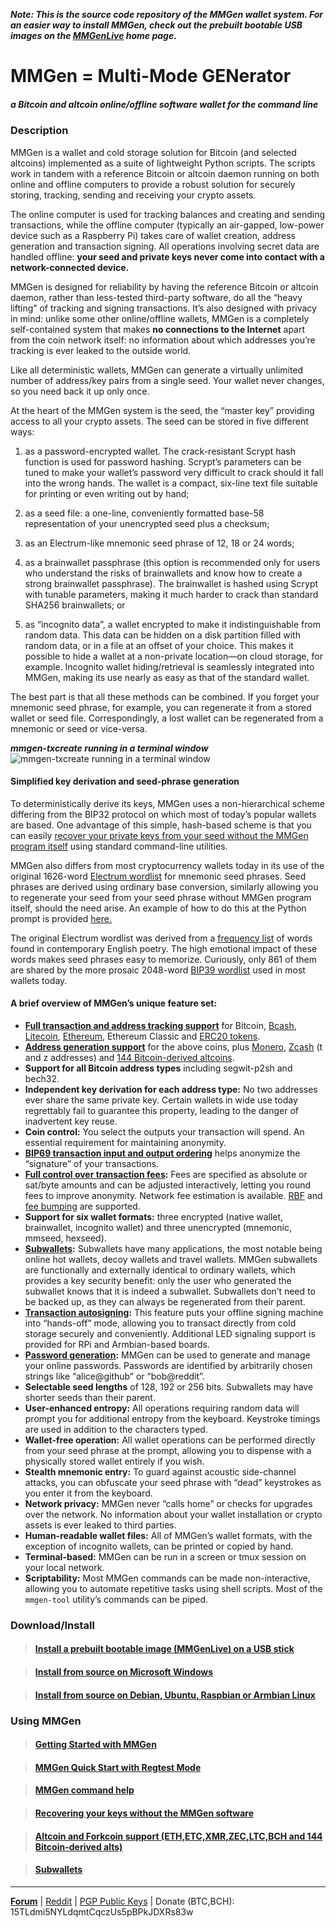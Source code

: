 ***Note: This is the source code repository of the MMGen wallet system.  For an
easier way to install MMGen, check out the prebuilt bootable USB images on the
[MMGenLive][8] home page.***

# MMGen = Multi-Mode GENerator

##### a Bitcoin and altcoin online/offline software wallet for the command line

### Description

MMGen is a wallet and cold storage solution for Bitcoin (and selected altcoins)
implemented as a suite of lightweight Python scripts.  The scripts work in
tandem with a reference Bitcoin or altcoin daemon running on both online and
offline computers to provide a robust solution for securely storing, tracking,
sending and receiving your crypto assets.

The online computer is used for tracking balances and creating and sending
transactions, while the offline computer (typically an air-gapped, low-power
device such as a Raspberry Pi) takes care of wallet creation, address generation
and transaction signing.  All operations involving secret data are handled
offline: **your seed and private keys never come into contact with a
network-connected device.**

MMGen is designed for reliability by having the reference Bitcoin or altcoin
daemon, rather than less-tested third-party software, do all the “heavy lifting”
of tracking and signing transactions.  It’s also designed with privacy in mind:
unlike some other online/offline wallets, MMGen is a completely self-contained
system that makes **no connections to the Internet** apart from the coin network
itself: no information about which addresses you’re tracking is ever leaked to
the outside world.

Like all deterministic wallets, MMGen can generate a virtually unlimited number
of address/key pairs from a single seed.  Your wallet never changes, so you need
back it up only once.

At the heart of the MMGen system is the seed, the “master key” providing access
to all your crypto assets.  The seed can be stored in five different ways:

  1. as a password-encrypted wallet.  The crack-resistant Scrypt hash function
	 is used for password hashing.  Scrypt’s parameters can be tuned to make
	 your wallet’s password very difficult to crack should it fall into the
	 wrong hands.  The wallet is a compact, six-line text file suitable for
	 printing or even writing out by hand;

  2. as a seed file: a one-line, conveniently formatted base-58 representation
	 of your unencrypted seed plus a checksum;

  3. as an Electrum-like mnemonic seed phrase of 12, 18 or 24 words;

  4. as a brainwallet passphrase (this option is recommended only for users who
	 understand the risks of brainwallets and know how to create a strong
	 brainwallet passphrase).  The brainwallet is hashed using Scrypt with
	 tunable parameters, making it much harder to crack than standard SHA256
	 brainwallets; or

  5. as “incognito data”, a wallet encrypted to make it indistinguishable
	 from random data.  This data can be hidden on a disk partition filled with
	 random data, or in a file at an offset of your choice.  This makes it
	 possible to hide a wallet at a non-private location—on cloud storage, for
	 example.  Incognito wallet hiding/retrieval is seamlessly integrated into
	 MMGen, making its use nearly as easy as that of the standard wallet.

The best part is that all these methods can be combined.  If you forget your
mnemonic seed phrase, for example, you can regenerate it from a stored wallet
or seed file.  Correspondingly, a lost wallet can be regenerated from a mnemonic
or seed or vice-versa.

***mmgen-txcreate running in a terminal window***
![mmgen-txcreate running in a terminal window][9]

#### Simplified key derivation and seed-phrase generation

To deterministically derive its keys, MMGen uses a non-hierarchical scheme
differing from the BIP32 protocol on which most of today’s popular wallets are
based.  One advantage of this simple, hash-based scheme is that you can easily
[recover your private keys from your seed without the MMGen program itself][K]
using standard command-line utilities.

MMGen also differs from most cryptocurrency wallets today in its use of the
original 1626-word [Electrum wordlist][ew] for mnemonic seed phrases.  Seed
phrases are derived using ordinary base conversion, similarly allowing you to
regenerate your seed from your seed phrase without MMGen program itself, should
the need arise.  An example of how to do this at the Python prompt is provided
[here.][S]

The original Electrum wordlist was derived from a [frequency list][fl] of words
found in contemporary English poetry.  The high emotional impact of these words
makes seed phrases easy to memorize.  Curiously, only 861 of them are shared by
the more prosaic 2048-word [BIP39 wordlist][bw] used in most wallets today.

#### A brief overview of MMGen’s unique feature set:

- **[Full transaction and address tracking support][T]** for Bitcoin, [Bcash][bx],
  [Litecoin][bx], [Ethereum][E], Ethereum Classic and [ERC20 tokens][E].
- **[Address generation support][ag]** for the above coins, plus [Monero][mx],
  [Zcash][zx] (t and z addresses) and [144 Bitcoin-derived altcoins][ax].
- **Support for all Bitcoin address types** including segwit-p2sh and bech32.
- **Independent key derivation for each address type:** No two addresses ever
  share the same private key.  Certain wallets in wide use today regrettably
  fail to guarantee this property, leading to the danger of inadvertent key
  reuse.
- **Coin control:** You select the outputs your transaction will spend.  An
  essential requirement for maintaining anonymity.
- **[BIP69 transaction input and output ordering][69]** helps anonymize the
  “signature” of your transactions.
- **[Full control over transaction fees][M]:** Fees are specified as absolute or
  sat/byte amounts and can be adjusted interactively, letting you round fees to
  improve anonymity.  Network fee estimation is available. [RBF][R] and [fee
  bumping][B] are supported.
- **Support for six wallet formats:** three encrypted (native wallet,
  brainwallet, incognito wallet) and three unencrypted (mnemonic, mmseed,
  hexseed).
- **[Subwallets][U]:** Subwallets have many applications, the most notable being
  online hot wallets, decoy wallets and travel wallets.  MMGen subwallets are
  functionally and externally identical to ordinary wallets, which provides a
  key security benefit: only the user who generated the subwallet knows that it
  is indeed a subwallet.  Subwallets don’t need to be backed up, as they can
  always be regenerated from their parent.
- **[Transaction autosigning][X]:** This feature puts your offline signing
  machine into “hands-off” mode, allowing you to transact directly from cold
  storage securely and conveniently.  Additional LED signaling support is
  provided for RPi and Armbian-based boards.
- **[Password generation][G]:** MMGen can be used to generate and manage your
  online passwords.  Passwords are identified by arbitrarily chosen strings like
  “alice@github” or “bob@reddit”.
- **Selectable seed lengths** of 128, 192 or 256 bits.  Subwallets may have
  shorter seeds than their parent.
- **User-enhanced entropy:** All operations requiring random data will prompt
  you for additional entropy from the keyboard.  Keystroke timings are used in
  addition to the characters typed.
- **Wallet-free operation:** All wallet operations can be performed directly
  from your seed phrase at the prompt, allowing you to dispense with a
  physically stored wallet entirely if you wish.
- **Stealth mnemonic entry:** To guard against acoustic side-channel attacks,
  you can obfuscate your seed phrase with “dead” keystrokes as you enter it from
  the keyboard.
- **Network privacy:** MMGen never “calls home” or checks for upgrades over the
  network.  No information about your wallet installation or crypto assets is
  ever leaked to third parties.
- **Human-readable wallet files:** All of MMGen’s wallet formats, with the
  exception of incognito wallets, can be printed or copied by hand.
- **Terminal-based:** MMGen can be run in a screen or tmux session on your local
  network.
- **Scriptability:** Most MMGen commands can be made non-interactive, allowing
  you to automate repetitive tasks using shell scripts.  Most of the
  `mmgen-tool` utility’s commands can be piped.

### Download/Install

> #### [Install a prebuilt bootable image (MMGenLive) on a USB stick][8]

> #### [Install from source on Microsoft Windows][1]

> #### [Install from source on Debian, Ubuntu, Raspbian or Armbian Linux][2]


### Using MMGen

> #### [Getting Started with MMGen][3]

> #### [MMGen Quick Start with Regtest Mode][Q]

> #### [MMGen command help][6]

> #### [Recovering your keys without the MMGen software][K]

> #### [Altcoin and Forkcoin support (ETH,ETC,XMR,ZEC,LTC,BCH and 144 Bitcoin-derived alts)][F]

> #### [Subwallets][U]

- - - - - - - - - - - - - - - - - - - - - - - - - - - - - - - - - - - - - - -

[**Forum**][4] |
[Reddit][0] |
[PGP Public Keys][5] |
Donate (BTC,BCH): 15TLdmi5NYLdqmtCqczUs5pBPkJDXRs83w

[0]: https://www.reddit.com/user/mmgen-py
[1]: https://github.com/mmgen/mmgen/wiki/Install-MMGen-on-Microsoft-Windows
[2]: https://github.com/mmgen/mmgen/wiki/Install-MMGen-on-Debian-or-Ubuntu-Linux
[3]: https://github.com/mmgen/mmgen/wiki/Getting-Started-with-MMGen
[4]: https://bitcointalk.org/index.php?topic=567069.0
[5]: https://github.com/mmgen/mmgen/wiki/MMGen-Signing-Keys
[6]: https://github.com/mmgen/mmgen/wiki/MMGen-command-help
[7]: http://bitcoinmagazine.com/8396/deterministic-wallets-advantages-flaw/
[8]: https://github.com/mmgen/MMGenLive
[9]: https://cloud.githubusercontent.com/assets/6071028/20677261/6ccab1bc-b58a-11e6-8ab6-094f88befef2.jpg
[Q]: https://github.com/mmgen/mmgen/wiki/MMGen-Quick-Start-with-Regtest-Mode
[K]: https://github.com/mmgen/mmgen/wiki/Recovering-Your-Keys-Without-the-MMGen-Software
[S]: https://github.com/mmgen/mmgen/wiki/Recovering-Your-Keys-Without-the-MMGen-Software#a_mh
[F]: https://github.com/mmgen/mmgen/wiki/Altcoin-and-Forkcoin-Support
[W]: https://github.com/bitcoin/bips/blob/master/bip-0032.mediawiki
[ew]: https://github.com/spesmilo/electrum/blob/1.9.5/lib/mnemonic.py
[bw]: https://github.com/bitcoin/bips/blob/master/bip-0039/english.txt
[fl]: https://en.wiktionary.org/wiki/Wiktionary:Frequency_lists/Contemporary_poetry
[U]: https://github.com/mmgen/mmgen/wiki/Subwallets
[X]: https://github.com/mmgen/mmgen/wiki/autosign-[MMGen-command-help]
[G]: https://github.com/mmgen/mmgen/wiki/passgen-[MMGen-command-help]
[T]: https://github.com/mmgen/mmgen/wiki/Getting-Started-with-MMGen#a_ct
[E]: https://github.com/mmgen/mmgen/wiki/Altcoin-and-Forkcoin-Support#a_tx
[ag]: https://github.com/mmgen/mmgen/wiki/addrgen-[MMGen-command-help]
[bx]: https://github.com/mmgen/mmgen/wiki/Altcoin-and-Forkcoin-Support#a_bch
[mx]: https://github.com/mmgen/mmgen/wiki/Altcoin-and-Forkcoin-Support#a_xmr
[zx]: https://github.com/mmgen/mmgen/wiki/Altcoin-and-Forkcoin-Support#a_zec
[ax]: https://github.com/mmgen/mmgen/wiki/Altcoin-and-Forkcoin-Support#a_kg
[M]: https://github.com/mmgen/mmgen/wiki/Getting-Started-with-MMGen#a_fee
[R]: https://github.com/mmgen/mmgen/wiki/Getting-Started-with-MMGen#a_rbf
[B]: https://github.com/mmgen/mmgen/wiki/txbump-[MMGen-command-help]
[69]: https://github.com/bitcoin/bips/blob/master/bip-0069.mediawiki
